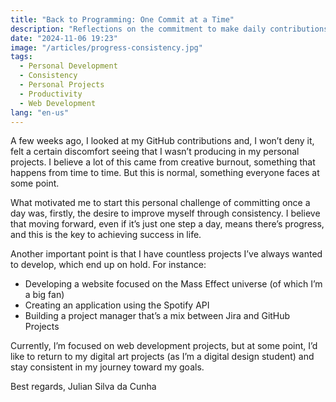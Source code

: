 ```yaml
---
title: "Back to Programming: One Commit at a Time"
description: "Reflections on the commitment to make daily contributions and the projects I aim to develop."
date: "2024-11-06 19:23"
image: "/articles/progress-consistency.jpg"
tags:
  - Personal Development
  - Consistency
  - Personal Projects
  - Productivity
  - Web Development
lang: "en-us"
---
```


A few weeks ago, I looked at my GitHub contributions and, I won’t deny it, felt a certain discomfort seeing that I wasn’t producing in my personal projects. I believe a lot of this came from creative burnout, something that happens from time to time. But this is normal, something everyone faces at some point.

What motivated me to start this personal challenge of committing once a day was, firstly, the desire to improve myself through consistency. I believe that moving forward, even if it’s just one step a day, means there’s progress, and this is the key to achieving success in life.

Another important point is that I have countless projects I’ve always wanted to develop, which end up on hold. For instance:

- Developing a website focused on the Mass Effect universe (of which I’m a big fan)
- Creating an application using the Spotify API
- Building a project manager that’s a mix between Jira and GitHub Projects

Currently, I’m focused on web development projects, but at some point, I’d like to return to my digital art projects (as I’m a digital design student) and stay consistent in my journey toward my goals.

Best regards,
Julian Silva da Cunha
